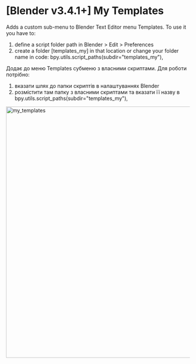 # [Blender v3.4.1+] My Templates
Adds a custom sub-menu to Blender Text Editor menu Templates.
To use it you have to:
  1. define a script folder path in Blender > Edit > Preferences
  2. create a folder [templates_my] in that location or change your folder name in code: bpy.utils.script_paths(subdir="templates_my"),
  
Додає до меню Templates субменю з власними скриптами.
Для роботи потрібно:
  1. вказати шлях до папки скриптів в налаштуваннях Blender
  2. розмістити там папку з власними скриптами та вказати її назву в bpy.utils.script_paths(subdir="templates_my"),
<img width="687" alt="my_templates" src="https://user-images.githubusercontent.com/10991880/211170660-9b4d5bff-23f3-4c77-bfbe-cacad9d36f70.png">
